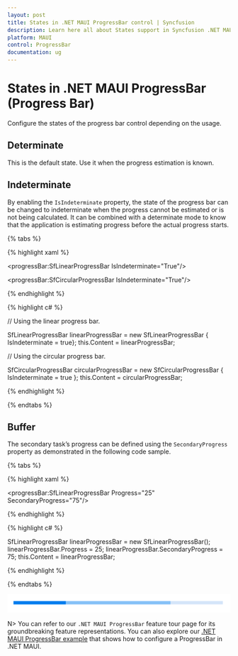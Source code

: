 ```yaml
---
layout: post
title: States in .NET MAUI ProgressBar control | Syncfusion
description: Learn here all about States support in Syncfusion .NET MAUI ProgressBar (Progress Bar) control and more.
platform: MAUI
control: ProgressBar
documentation: ug
---
```


# States in .NET MAUI ProgressBar (Progress Bar)

Configure the states of the progress bar control depending on the usage.

## Determinate

This is the default state. Use it when the progress estimation is known.

## Indeterminate

By enabling the `IsIndeterminate` property, the state of the progress bar can be changed to indeterminate when the progress cannot be estimated or is not being calculated. It can be combined with a determinate mode to know that the application is estimating progress before the actual progress starts.

{% tabs %} 

{% highlight xaml %} 

<!--Using the linear progress bar-->

<progressBar:SfLinearProgressBar IsIndeterminate="True"/>

<!--Using the circular progress bar-->

<progressBar:SfCircularProgressBar IsIndeterminate="True"/>

{% endhighlight %}

{% highlight c# %}

// Using the linear progress bar. 

SfLinearProgressBar linearProgressBar = new SfLinearProgressBar { IsIndeterminate = true};
this.Content = linearProgressBar;

// Using the circular progress bar.

SfCircularProgressBar circularProgressBar = new SfCircularProgressBar { IsIndeterminate = true };
this.Content = circularProgressBar;

{% endhighlight %}

{% endtabs %} 

## Buffer

The secondary task’s progress can be defined using the `SecondaryProgress` property as demonstrated in the following code sample.

{% tabs %} 

{% highlight xaml %} 

<progressBar:SfLinearProgressBar Progress="25" 
                                 SecondaryProgress="75"/>

{% endhighlight %}

{% highlight c# %}

SfLinearProgressBar linearProgressBar = new SfLinearProgressBar();
linearProgressBar.Progress = 25;
linearProgressBar.SecondaryProgress = 75;
this.Content = linearProgressBar;

{% endhighlight %}

{% endtabs %} 

![.NET MAUI ProgressBar with buffer](images\states\buffer.png)

N> You can refer to our `.NET MAUI ProgressBar` feature tour page for its groundbreaking feature representations. You can also explore our [.NET MAUI ProgressBar example](https://github.com/syncfusion/maui-demos/) that shows how to configure a ProgressBar in .NET MAUI.